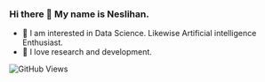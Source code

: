 ### Hi there 👋  My name is Neslihan.

- 🧐 I am interested in Data Science. Likewise Artificial intelligence Enthusiast. 
- 🌱 I love research and development.

![GitHub Views](https://github.com/neslihanyetik)



<!--
**neslihanyetik/neslihanyetik** is a ✨ _special_ ✨ repository because its `README.md` (this file) appears on your GitHub profile.

Here are some ideas to get you started:

- 🔭 I’m currently working on ...
- 🌱 I’m currently learning ...
- 👯 I’m looking to collaborate on ...
- 🤔 I’m looking for help with ...
- 💬 Ask me about ...
- 📫 How to reach me: ...
- 😄 Pronouns: ...
- ⚡ Fun fact: ...
-->
